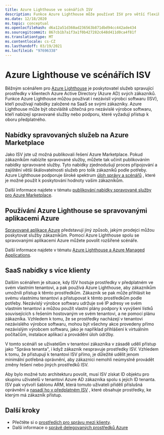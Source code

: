 ```yaml
---
title: Azure Lighthouse ve scénářích ISV
description: Funkce Azure Lighthouse může používat ISV pro větší flexibilitu s nabídkami zákazníků.
ms.date: 12/18/2020
ms.topic: conceptual
ms.openlocfilehash: d6a12a51d360ad236563b871dbd94cc442ade434
ms.sourcegitcommit: 867cb1b7a1f3a1f0b427282c648d411d0ca4f81f
ms.translationtype: MT
ms.contentlocale: cs-CZ
ms.lasthandoff: 03/19/2021
ms.locfileid: "97696338"
---
```

# <a name="azure-lighthouse-in-isv-scenarios"></a>Azure Lighthouse ve scénářích ISV

Běžným scénářem pro [Azure Lighthouse](../overview.md) je poskytovatel služeb spravující prostředky v klientech Azure Active Directory (Azure AD) svých zákazníků. Funkce Azure Lighthouse můžou používat i nezávislí výrobci softwaru (ISV), kteří používají nabídky založené na SaaS se svými zákazníky. Azure Lighthouse může být obzvláště užitečná pro nezávislé výrobce softwaru, kteří nabízejí spravované služby nebo podporu, které vyžadují přístup k oboru předplatného.

## <a name="managed-service-offers-in-azure-marketplace"></a>Nabídky spravovaných služeb na Azure Marketplace

Jako ISV jste už možná publikovali řešení Azure Marketplace. Pokud zákazníkům nabízíte spravované služby, můžete tak učinit publikováním nabídky spravované služby. Tyto nabídky zjednodušují proces připojování a zajištění větší škálovatelnosti služeb pro tolik zákazníků podle potřeby. Azure Lighthouse podporuje široké spektrum [úloh správy a scénářů](cross-tenant-management-experience.md#enhanced-services-and-scenarios) , které je možné použít k poskytování hodnoty vašim zákazníkům.

Další informace najdete v tématu [publikování nabídky spravované služby pro Azure Marketplace](../how-to/publish-managed-services-offers.md).

## <a name="using-azure-lighthouse-with-azure-managed-applications"></a>Používání Azure Lighthouse se spravovanými aplikacemi Azure

[Spravované aplikace Azure](../../azure-resource-manager/managed-applications/overview.md) představují jiný způsob, jakým prodejci můžou poskytovat služby zákazníkům. Pomocí Azure Lighthouse spolu se spravovanými aplikacemi Azure můžete povolit rozšířené scénáře.

Další informace najdete v tématu [Azure Lighthouse a Azure Managed Applications](managed-applications.md).

## <a name="saas-based-multi-tenant-offerings"></a>SaaS nabídky s více klienty

Dalším scénářem je situace, kdy ISV hostuje prostředky v předplatném ve svém vlastním tenantovi, a pak používá Azure Lighthouse, aby zákazníkům umožnili přístup k těmto prostředkům. Zákazník se pak může přihlásit ke svému vlastnímu tenantovi a přistupovat k těmto prostředkům podle potřeby. Nezávislý výrobce softwaru udržuje své IP adresy ve svém vlastním tenantovi a můžou použít vlastní plány podpory k vyvýšení lístků souvisejících s řešením hostovaným ve svém tenantovi, a ne pomocí plánu zákazníka. Vzhledem k tomu, že se prostředky nacházejí v tenantovi nezávislého výrobce softwaru, mohou být všechny akce provedeny přímo nezávislým výrobcem softwaru, jako je například přihlášení k virtuálním počítačům, instalace aplikací a provádění úloh údržby.

V tomto scénáři se uživatelům v tenantovi zákazníka v zásadě udělí přístup jako "Správa tenanta", i když zákazník nespravuje prostředky ISV. Vzhledem k tomu, že přistupují k tenantovi ISV přímo, je důležité udělit jenom minimální potřebná oprávnění, aby zákazníci nemohli neúmyslně provádět změny řešení nebo jiných prostředků ISV.

Aby bylo možné tuto architekturu povolit, musí ISV získat ID objektu pro skupinu uživatelů v tenantovi Azure AD zákazníka spolu s jejich ID tenanta. ISV pak vytvoří šablonu ARM, která tomuto uživateli přidělí příslušná oprávnění a [nasadí ho v předplatném ISV](../how-to/onboard-customer.md) , které obsahuje prostředky, ke kterým má zákazník přístup.

## <a name="next-steps"></a>Další kroky

- Přečtěte si o [prostředích pro správu mezi klienty](cross-tenant-management-experience.md).
- Další informace o [správě delegovaných prostředků Azure](azure-delegated-resource-management.md)
